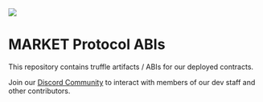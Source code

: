 <img src="https://github.com/MARKETProtocol/dApp/blob/master/src/img/MARKETProtocol-Light.png?raw=true" align="middle">

# MARKET Protocol ABIs

This repository contains truffle artifacts / ABIs for our deployed contracts.

Join our [Discord Community](https://marketprotocol.io/discord) to interact with members of our dev staff and other contributors.


